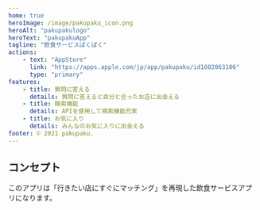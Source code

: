 ```yaml
---
home: true
heroImage: /image/pakupaku_icon.png
heroAlt: "pakupakulogo"
heroText: "pakupakuApp"
tagline: "飲食サービスぱくぱく"
actions:
    - text: "AppStore"
      link: "https://apps.apple.com/jp/app/pakupaku/id1602063106"
      type: "primary"
features:
    - title: 質問に答える
      details: 質問に答えると自分と合ったお店に出会える
    - title: 検索機能
      details: APIを使用して検索機能充実
    - title: お気に入り
      details: みんなのお気に入りに出会える
footer: © 2021 pakupaku.
---
```


## コンセプト

このアプリは「行きたい店にすぐにマッチング」を再現した飲食サービスアプリになります。
